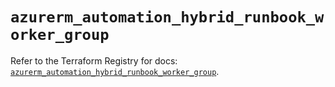 # `azurerm_automation_hybrid_runbook_worker_group`

Refer to the Terraform Registry for docs: [`azurerm_automation_hybrid_runbook_worker_group`](https://registry.terraform.io/providers/hashicorp/azurerm/4.51.0/docs/resources/automation_hybrid_runbook_worker_group).
